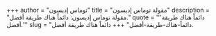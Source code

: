 +++
author = "توماس إديسون"
title = "مقولة توماس إديسون"
description = "مقولة توماس إديسون: دائماً هناك طريقة أفضل."
quote = '''دائماً هناك طريقة أفضل.''' 
slug = "دائماً-هناك-طريقة-أفضل"
+++
دائماً هناك طريقة أفضل.
